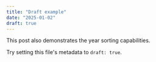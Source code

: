 ```yaml
---
title: "Draft example"
date: "2025-01-02"
draft: true
---
```


This post also demonstrates the year sorting capabilities.

Try setting this file's metadata to `draft: true`.
